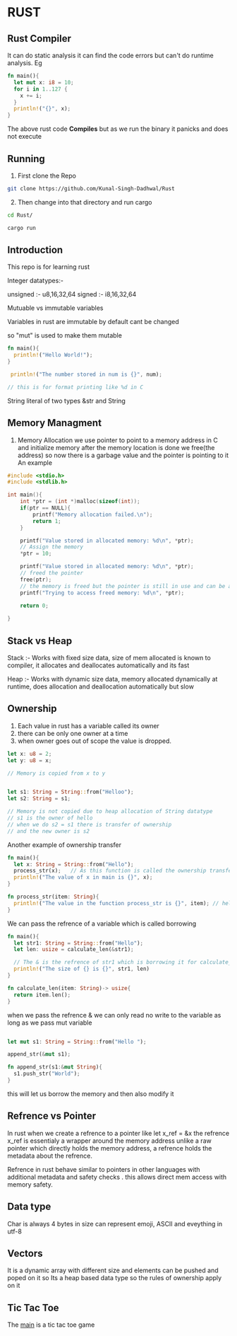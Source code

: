 # RUST 

## Rust Compiler

It can do static analysis it can find the code errors but can't do runtime analysis. Eg

```Rust
fn main(){
  let mut x: i8 = 10;
  for i in 1..127 {
    x += i;
  }
  println!("{}", x);
}
```

The above rust code <b>Compiles</b> but as we run the binary it panicks and does not execute


## Running

1. First clone the Repo

```bash
git clone https://github.com/Kunal-Singh-Dadhwal/Rust
```

2. Then change into that directory and run cargo 

```bash
cd Rust/

cargo run
```

## Introduction
This repo is for learning rust 

Integer datatypes:- 

unsigned :- u8,16,32,64
signed :- i8,16,32,64


Mutuable vs immutable variables 

Variables in rust are immutable by default cant be changed

so "mut" is used to make them mutable


```rust
fn main(){
  println!("Hello World!");
}
```


```rust
 println!("The number stored in num is {}", num);

// this is for format printing like %d in C
 ```

String literal of two types &str and String

## Memory Managment

1. Memory Allocation
we use pointer to point to a memory address in C and initialize memory after the memory location is done we free(the address) so now there is a garbage value and the pointer is pointing to it
An example

```C
#include <stdio.h>
#include <stdlib.h>

int main(){
    int *ptr = (int *)malloc(sizeof(int));
    if(ptr == NULL){
        printf("Memory allocation failed.\n");
        return 1;
    }

    printf("Value stored in allocated memory: %d\n", *ptr);
    // Assign the memory
    *ptr = 10;

    printf("Value stored in allocated memory: %d\n", *ptr);
    // freed the pointer
    free(ptr);
    // the memory is freed but the pointer is still in use and can be accessed
    printf("Trying to access freed memory: %d\n", *ptr);

    return 0;
    
}
```

## Stack vs Heap

Stack :- Works with fixed size data, size of mem allocated is known to compiler, it allocates and deallocates automatically and its fast

Heap :- Works with dynamic size data, memory allocated dynamically at runtime, does allocation and deallocation automatically but slow 


## Ownership 

1. Each value in rust has a variable called its owner
2. there can be only one owner at a time
3. when owner goes out of scope the value is dropped.


```Rust
let x: u8 = 2;
let y: u8 = x;

// Memory is copied from x to y


let s1: String = String::from("Helloo");
let s2: String = s1;

// Memory is not copied due to heap allocation of String datatype 
// s1 is the owner of hello
// when we do s2 = s1 there is transfer of ownership
// and the new owner is s2
```


Another example of ownership transfer

```Rust
fn main(){
  let x: String = String::from("Hello");
  process_str(x);   // As this function is called the ownership transfers to item in the parameter and the next print statement giver error
  println!("The value of x in main is {}", x);
}

fn process_str(item: String){
  println!("The value in the function process_str is {}", item); // hello - new owner is item
}
```


We can pass the refrence of a variable which is called borrowing

```Rust 
fn main(){
  let str1: String = String::from("Hello");
  let len: usize = calculate_len(&str1);

  // The & is the refrence of str1 which is borrowing it for calculate_len function call
  println!("The size of {} is {}", str1, len)
}

fn calculate_len(item: String)-> usize{
  return item.len();
}
```


when we pass the refrence & we can only read no write to the variable as long as we pass mut variable

```Rust

let mut s1: String = String::from("Hello ");

append_str(&mut s1);

fn append_str(s1:&mut String){
  s1.push_str("World");
}

```

this will let us borrow the memory and then also modify it


## Refrence vs Pointer

In rust when we create a refrence to a pointer like let x_ref = &x the refrence x_ref is essentialy a wrapper around the memory address unlike a raw pointer which directly holds the memory address, a refrence holds the metadata about the refrence. 

Refrence in rust behave similar to pointers in other languages with additional metadata and safety checks . this allows direct mem access with memory safety.


## Data type

Char is always 4 bytes in size can represent emoji, ASCII and eveything in utf-8


## Vectors 

It is a dynamic array with different size and elements can be pushed and poped on it so Its a heap based data type so the rules of ownership apply on it 


## Tic Tac Toe 

The [main](/src/main.rs) is a tic tac toe game
